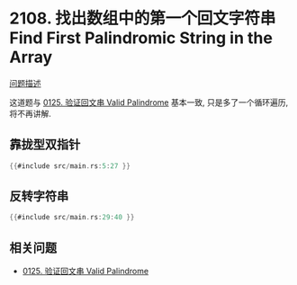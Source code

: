# 2108. 找出数组中的第一个回文字符串 Find First Palindromic String in the Array

[问题描述](https://leetcode.com/problems/find-first-palindromic-string-in-the-array)

这道题与 [0125. 验证回文串 Valid Palindrome](../0125.valid-palindrome/index.md) 基本一致,
只是多了一个循环遍历, 将不再讲解.

## 靠拢型双指针

```rust
{{#include src/main.rs:5:27 }}
```

## 反转字符串

```rust
{{#include src/main.rs:29:40 }}
```

## 相关问题

- [0125. 验证回文串 Valid Palindrome](../0125.valid-palindrome/index.md)
